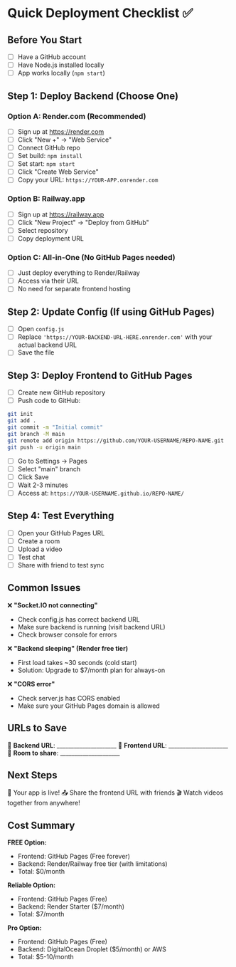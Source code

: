 # Quick Deployment Checklist ✅

## Before You Start
- [ ] Have a GitHub account
- [ ] Have Node.js installed locally
- [ ] App works locally (`npm start`)

## Step 1: Deploy Backend (Choose One)

### Option A: Render.com (Recommended)
- [ ] Sign up at https://render.com
- [ ] Click "New +" → "Web Service"
- [ ] Connect GitHub repo
- [ ] Set build: `npm install`
- [ ] Set start: `npm start`
- [ ] Click "Create Web Service"
- [ ] Copy your URL: `https://YOUR-APP.onrender.com`

### Option B: Railway.app
- [ ] Sign up at https://railway.app
- [ ] Click "New Project" → "Deploy from GitHub"
- [ ] Select repository
- [ ] Copy deployment URL

### Option C: All-in-One (No GitHub Pages needed)
- [ ] Just deploy everything to Render/Railway
- [ ] Access via their URL
- [ ] No need for separate frontend hosting

## Step 2: Update Config (If using GitHub Pages)

- [ ] Open `config.js`
- [ ] Replace `'https://YOUR-BACKEND-URL-HERE.onrender.com'` with your actual backend URL
- [ ] Save the file

## Step 3: Deploy Frontend to GitHub Pages

- [ ] Create new GitHub repository
- [ ] Push code to GitHub:
```bash
git init
git add .
git commit -m "Initial commit"
git branch -M main
git remote add origin https://github.com/YOUR-USERNAME/REPO-NAME.git
git push -u origin main
```
- [ ] Go to Settings → Pages
- [ ] Select "main" branch
- [ ] Click Save
- [ ] Wait 2-3 minutes
- [ ] Access at: `https://YOUR-USERNAME.github.io/REPO-NAME/`

## Step 4: Test Everything

- [ ] Open your GitHub Pages URL
- [ ] Create a room
- [ ] Upload a video
- [ ] Test chat
- [ ] Share with friend to test sync

## Common Issues

❌ **"Socket.IO not connecting"**
- Check config.js has correct backend URL
- Make sure backend is running (visit backend URL)
- Check browser console for errors

❌ **"Backend sleeping" (Render free tier)**
- First load takes ~30 seconds (cold start)
- Solution: Upgrade to $7/month plan for always-on

❌ **"CORS error"**
- Check server.js has CORS enabled
- Make sure your GitHub Pages domain is allowed

## URLs to Save

📝 **Backend URL**: _____________________
📝 **Frontend URL**: _____________________
📝 **Room to share**: _____________________

## Next Steps

🎉 Your app is live!
📤 Share the frontend URL with friends
🎬 Watch videos together from anywhere!

## Cost Summary

**FREE Option:**
- Frontend: GitHub Pages (Free forever)
- Backend: Render/Railway free tier (with limitations)
- Total: $0/month

**Reliable Option:**
- Frontend: GitHub Pages (Free)
- Backend: Render Starter ($7/month)
- Total: $7/month

**Pro Option:**
- Frontend: GitHub Pages (Free)
- Backend: DigitalOcean Droplet ($5/month) or AWS
- Total: $5-10/month
